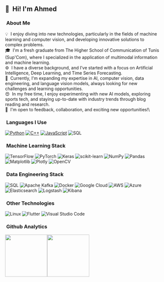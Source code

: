## 👋 &nbsp;Hi! I'm Ahmed

### &nbsp;About Me
💡  I enjoy diving into new technologies, particularly in the fields of machine learning and computer vision, and developing innovative solutions to complex problems.\
🎓  I'm a fresh graduate from The Higher School of Communication of Tunis (Sup'Com), where I specialized in the application of multimodal information and machine learning.\
⚙️  I have a diverse background, and I’ve started with a focus on Artificial Intelligence, Deep Learning, and Time Series Forecasting.\
🌱  Currently, I'm expanding my expertise in AI, computer vision, data engineering, and language vision models, always looking for new challenges and learning opportunities.\
😍  In my free time, I enjoy experimenting with new AI models, exploring sports tech, and staying up-to-date with industry trends through blog reading and research.\
📄  I'm open to feedback, collaboration, and exciting new opportunities!\

### &nbsp;Languages I Use

[![Python](https://img.shields.io/badge/-Python-000?&logo=python)](https://github.com/ahmed-BS11?tab=repositories&q=&type=&language=python)
[![C++](https://img.shields.io/badge/-C++-000?&logo=c%2b%2b)](https://github.com/ahmed-BS11?tab=repositories&q=&type=&language=c++)
[![JavaScript](https://img.shields.io/badge/-JavaScript-000?&logo=javascript)](https://github.com/ahmed-BS11?tab=repositories&q=&type=&language=javascript)
![SQL](https://img.shields.io/badge/-SQL-000?&logo=MySQL)

### &nbsp;Machine Learning Stack

![TensorFlow](https://img.shields.io/badge/TensorFlow-%23FF6F00.svg?style=for-the-badge&logo=TensorFlow&logoColor=white)
![PyTorch](https://img.shields.io/badge/PyTorch-%23EE4C2C.svg?style=for-the-badge&logo=PyTorch&logoColor=white)
![Keras](https://img.shields.io/badge/Keras-%23D00000.svg?style=for-the-badge&logo=Keras&logoColor=white)
![scikit-learn](https://img.shields.io/badge/scikit--learn-%23F7931E.svg?style=for-the-badge&logo=scikit-learn&logoColor=white)
![NumPy](https://img.shields.io/badge/numpy-%23013243.svg?style=for-the-badge&logo=numpy&logoColor=white)
![Pandas](https://img.shields.io/badge/pandas-%23150458.svg?style=for-the-badge&logo=pandas&logoColor=white)
![Matplotlib](https://img.shields.io/badge/Matplotlib-%23ffffff.svg?style=for-the-badge&logo=Matplotlib&logoColor=black)
![Plotly](https://img.shields.io/badge/Plotly-%233F4F75.svg?style=for-the-badge&logo=plotly&logoColor=white)
![OpenCV](https://img.shields.io/badge/opencv-%23white.svg?style=for-the-badge&logo=opencv&logoColor=white)

### &nbsp;Data Engineering Stack

![SQL](https://img.shields.io/badge/-SQL-000?&logo=MySQL)
![Apache Kafka](https://img.shields.io/badge/Apache%20Kafka-000?style=for-the-badge&logo=apachekafka)
![Docker](https://img.shields.io/badge/docker-%230db7ed.svg?style=for-the-badge&logo=docker&logoColor=white)
![Google Cloud](https://img.shields.io/badge/GoogleCloud-%234285F4.svg?style=for-the-badge&logo=google-cloud&logoColor=white)
![AWS](https://img.shields.io/badge/AWS-%23FF9900.svg?style=for-the-badge&logo=amazon-aws&logoColor=white)
![Azure](https://img.shields.io/badge/azure-%230072C6.svg?style=for-the-badge&logo=microsoftazure&logoColor=white)
![Elasticsearch](https://img.shields.io/badge/Elasticsearch-%23005561.svg?style=for-the-badge&logo=elasticsearch&logoColor=white)
![Logstash](https://img.shields.io/badge/Logstash-%23FF5722.svg?style=for-the-badge&logo=logstash&logoColor=white)
![Kibana](https://img.shields.io/badge/Kibana-%23000000.svg?style=for-the-badge&logo=kibana&logoColor=white)

### &nbsp;Other Technologies

![Linux](https://img.shields.io/badge/-Linux-000?&logo=Linux&logoColor=FCC624)
![Flutter](https://img.shields.io/badge/-Flutter-000?&logo=Flutter)
![Visual Studio Code](https://img.shields.io/badge/-Visual%20Studio%20Code-000?style=flat&logo=visual-studio-code&logoColor=007ACC)


### &nbsp;Github Analytics

<a href="https://github.com/ahmed-BS11/"><img height="137px" src="https://github-readme-stats.vercel.app/api?username=Ahmed-BS11&hide_title=true&hide_border=true&show_icons=true&include_all_commits=true&count_private=true&line_height=21&text_color=000&icon_color=000&bg_color=0,ea6161,ffc64d,fffc4d,52fa5a&theme=graywhite" /><!-- wi*quL3fcV --><img height="137px" src="https://github-readme-stats.vercel.app/api/top-langs/?username=ahmed-BS11&hide=html&hide_title=true&hide_border=true&layout=compact&langs_count=7&exclude_repo=comp426,Redventures-Movie-Quotes&text_color=000&icon_color=fff&bg_color=0,52fa5a,4dfcff,c64dff&theme=graywhite" /></a>
